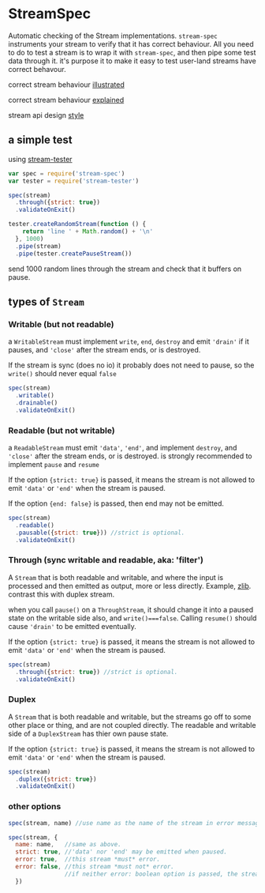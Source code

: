 # StreamSpec

Automatic checking of the Stream implementations.
`stream-spec` instruments your stream to verify that it has correct behaviour.
All you need to do to test a stream is to wrap it with `stream-spec`, and then pipe
some test data through it.
it's purpose it to make it easy to test user-land streams have correct behavour.

correct stream behaviour [illustrated](https://github.com/dominictarr/stream-spec/blob/master/states.markdown)  

correct stream behaviour [explained](https://github.com/dominictarr/stream-spec/blob/master/stream_spec.md)  

stream api design [style](https://github.com/dominictarr/stream-spec/blob/master/api-style.markdown) 

## a simple test

using [stream-tester](https://github.com/dominictarr/stream-tester) 

``` js
var spec = require('stream-spec')
var tester = require('stream-tester')

spec(stream)
  .through({strict: true})
  .validateOnExit()

tester.createRandomStream(function () {
    return 'line ' + Math.random() + '\n'
  }, 1000)
  .pipe(stream)
  .pipe(tester.createPauseStream())

```

send 1000 random lines through the stream and check that
it buffers on pause.

## types of `Stream`

### Writable (but not readable)

a `WritableStream` must implement `write`, `end`, `destroy` and emit `'drain'` if it pauses,
and `'close'` after the stream ends, or is destroyed.

If the stream is sync (does no io) it probably does not need to pause, so the `write()` should never equal `false`

``` js
spec(stream)
  .writable()
  .drainable()
  .validateOnExit()
```

### Readable (but not writable)

a `ReadableStream` must emit `'data'`, `'end'`, and implement `destroy`,
and `'close'` after the stream ends, or is destroyed.
is strongly recommended to implement `pause` and `resume`

If the option `{strict: true}` is passed, it means the stream is not allowed to emit
`'data'` or `'end'` when the stream is paused.

If the option `{end: false}` is passed, then end may not be emitted.

``` js
spec(stream)
  .readable()
  .pausable({strict: true})) //strict is optional.
  .validateOnExit()
```

### Through (sync writable and readable, aka: 'filter')

A `Stream` that is both readable and writable, and where the input is processed and then emitted as output, more or less directly. 
Example, [zlib](http://nodejs.org/api/zlib.html). contrast this with duplex stream.

when you call `pause()` on a `ThroughStream`, it should change it into a paused state on the writable side also,
and `write()===false`. Calling `resume()` should cause `'drain'` to be emitted eventually.

If the option `{strict: true}` is passed, it means the stream is not allowed to emit
`'data'` or `'end'` when the stream is paused.

``` js
spec(stream)
  .through({strict: true}) //strict is optional. 
  .validateOnExit()
```

### Duplex

A `Stream` that is both readable and writable, but the streams go off to some other place or thing,
and are not coupled directly. The readable and writable side of a `DuplexStream` has thier own pause state.

If the option `{strict: true}` is passed, it means the stream is not allowed to emit
`'data'` or `'end'` when the stream is paused.

``` js
spec(stream)
  .duplex({strict: true})
  .validateOnExit()
```

### other options

``` js
spec(stream, name) //use name as the name of the stream in error messages.

spec(stream, {
  name: name,   //same as above.
  strict: true, //'data' nor 'end' may be emitted when paused.
  error: true,  //this stream *must* error.
  error: false, //this stream *must not* error.
                //if neither error: boolean option is passed, the stream *may* error.
  })



```
